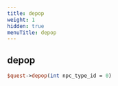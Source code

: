 ```yaml
---
title: depop
weight: 1
hidden: true
menuTitle: depop
---
```

## depop
```perl
$quest->depop(int npc_type_id = 0)
```